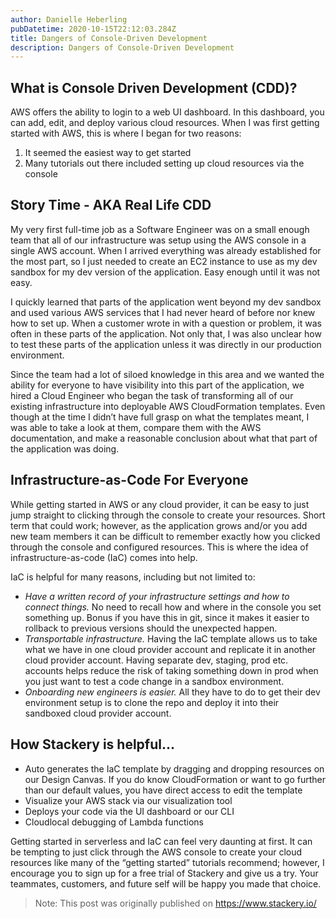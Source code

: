 ```yaml
---
author: Danielle Heberling
pubDatetime: 2020-10-15T22:12:03.284Z
title: Dangers of Console-Driven Development
description: Dangers of Console-Driven Development
---
```


## What is Console Driven Development (CDD)?

AWS offers the ability to login to a web UI dashboard. In this dashboard, you can add, edit, and deploy various cloud resources. When I was first getting started with AWS, this is where I began for two reasons:

1. It seemed the easiest way to get started
2. Many tutorials out there included setting up cloud resources via the console

## Story Time - AKA Real Life CDD

My very first full-time job as a Software Engineer was on a small enough team that all of our infrastructure was setup using the AWS console in a single AWS account. When I arrived everything was already established for the most part, so I just needed to create an EC2 instance to use as my dev sandbox for my dev version of the application. Easy enough until it was not easy.

I quickly learned that parts of the application went beyond my dev sandbox and used various AWS services that I had never heard of before nor knew how to set up. When a customer wrote in with a question or problem, it was often in these parts of the application. Not only that, I was also unclear how to test these parts of the application unless it was directly in our production environment.

Since the team had a lot of siloed knowledge in this area and we wanted the ability for everyone to have visibility into this part of the application, we hired a Cloud Engineer who began the task of transforming all of our existing infrastructure into deployable AWS CloudFormation templates. Even though at the time I didn’t have full grasp on what the templates meant, I was able to take a look at them, compare them with the AWS documentation, and make a reasonable conclusion about what that part of the application was doing.

## Infrastructure-as-Code For Everyone

While getting started in AWS or any cloud provider, it can be easy to just jump straight to clicking through the console to create your resources. Short term that could work; however, as the application grows and/or you add new team members it can be difficult to remember exactly how you clicked through the console and configured resources. This is where the idea of infrastructure-as-code (IaC) comes into help.

IaC is helpful for many reasons, including but not limited to:

- _Have a written record of your infrastructure settings and how to connect things._ No need to recall how and where in the console you set something up. Bonus if you have this in git, since it makes it easier to rollback to previous versions should the unexpected happen.
- _Transportable infrastructure._ Having the IaC template allows us to take what we have in one cloud provider account and replicate it in another cloud provider account. Having separate dev, staging, prod etc. accounts helps reduce the risk of taking something down in prod when you just want to test a code change in a sandbox environment.
- _Onboarding new engineers is easier._ All they have to do to get their dev environment setup is to clone the repo and deploy it into their sandboxed cloud provider account.

## How Stackery is helpful...

- Auto generates the IaC template by dragging and dropping resources on our Design Canvas. If you do know CloudFormation or want to go further than our default values, you have direct access to edit the template
- Visualize your AWS stack via our visualization tool
- Deploys your code via the UI dashboard or our CLI
- Cloudlocal debugging of Lambda functions

Getting started in serverless and IaC can feel very daunting at first. It can be tempting to just click through the AWS console to create your cloud resources like many of the “getting started” tutorials recommend; however, I encourage you to sign up for a free trial of Stackery and give us a try. Your teammates, customers, and future self will be happy you made that choice.

> Note: This post was originally published on https://www.stackery.io/
